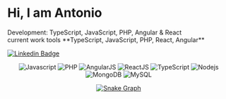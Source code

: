 


<h1 align = "justify"> Hi, I am Antonio</h1>
<p align = "justify">
Development:
 TypeScript, JavaScript, PHP, Angular & React

<br/>
current work tools **TypeScript, JavaScript, PHP, React, Angular**
<br/>

[![Linkedin Badge](https://img.shields.io/badge/-AntonioArieiro-blue?style=flat-square&logo=Linkedin&logoColor=white&link=https://www.linkedin.com/in/antonio-arieiro-50a9301b2/)](https://www.linkedin.com/in/antonio-arieiro-50a9301b2/)



<div align="center">
  


![Javascript](https://img.shields.io/badge/JavaScript-F7DF1E?style=for-the-badge&logo=javascript&logoColor=black)
![PHP](https://img.shields.io/badge/PHP-3776AB?style=for-the-badge&logo=PHP&logoColor=white)
![AngularJS](https://img.shields.io/badge/Angular-61DAFB?style=for-the-badge&logo=angular&logoColor=35495E)
![ReactJS](https://img.shields.io/badge/ReactJs-61DAFB?style=for-the-badge&logo=react&logoColor=35495E)
![TypeScript](https://img.shields.io/badge/TypeScript-0769AD?style=for-the-badge&logo=TypeScript&logoColor=black)
![Nodejs](https://img.shields.io/badge/Node.js-43853D?style=for-the-badge&logo=node.js&logoColor=white)
![MongoDB](https://img.shields.io/badge/-MongoDB-black?style=for-the-badge&logo=mongodb)
![MySQL](https://img.shields.io/badge/-MySQL-blue?style=for-the-badge&logo=mysql&logoColor=white)


[![Snake Graph](https://raw.githubusercontent.com/sitiom/sitiom/assets/github-snake.svg)](https://github.com/antonioarieiro)

 
</div>
